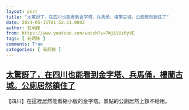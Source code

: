 ```yaml
---
layout: post
title: "太驚訝了，在四川也能看到金字塔、兵馬俑，樓蘭古城。公廁居然鎖住了"
date: 2024-05-15T01:52:51.000Z
author: 石炳鋒
from: https://www.youtube.com/watch?v=7WjLVUi6yVE
tags: [ 石炳锋 ]
comments: True
categories: [ 石炳锋 ]
---
```

<!--1715737971000-->
[太驚訝了，在四川也能看到金字塔、兵馬俑，樓蘭古城。公廁居然鎖住了](https://www.youtube.com/watch?v=7WjLVUi6yVE)
------

<div>
【四川】在這裡居然能看縮小版的金字塔。景點的公廁居然上鎖不給用。
</div>
